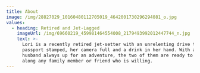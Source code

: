 ```yaml
---
title: About
image: /img/28827029_10160480112705019_4642001730296294081_o.jpg
values:
  - heading: Retired and Jet-Lagged
    imageUrl: /img/69660219_459981464554008_2179493992012447744_n.jpg
    text: >-
      Lori is a recently retired jet-setter with an unrelenting drive to see her
      passport stamped, her camera full and a drink in her hand. With a loving
      husband always up for an adventure, the two of them are ready to drag
      along any family member or friend who is willing.
---
```


